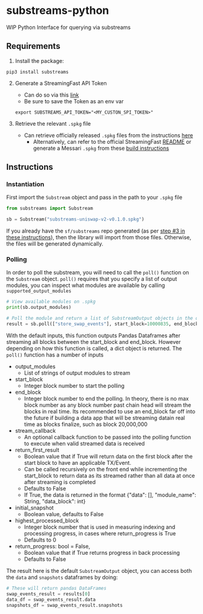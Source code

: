 # substreams-python
WIP Python Interface for querying via substreams

## Requirements
1. Install the package:

```curl
pip3 install substreams
```
2. Generate a StreamingFast API Token
    - Can do so via this [link](https://substreams.streamingfast.io/reference-and-specs/authentication)
    - Be sure to save the Token as an env var
    ```curl
    export SUBSTREAMS_API_TOKEN="<MY_CUSTON_SPI_TOKEN>"
    ```

3. Retrieve the relevant `.spkg` file
    - Can retrieve officially released `.spkg` files from the instructions [here](https://github.com/streamingfast/substreams-playground/releases)
        - Alternatively, can refer to the official StreamingFast [README](https://github.com/streamingfast/substreams-playground/tree/master/consumers/python) or generate a Messari `.spkg` from these [build instructions](https://github.com/messari/substreams/tree/master/uniswap-v2)


## Instructions

### Instantiation
First import the `Substream` object and pass in the path to your `.spkg` file
```python
from substreams import Substream

sb = Substream("substreams-uniswap-v2-v0.1.0.spkg")
```

If you already have the `sf/substreams` repo generated (as per [step #3 in these instructions](https://github.com/streamingfast/substreams-playground/tree/master/consumers/python)), then the library will import from those files. Otherwise, the files will be generated dynamically.

### Polling
In order to poll the substream, you will need to call the `poll()` function on the `Substream` object. `poll()` requires that you specify a list of output modules, you can inspect what modules are available by calling `supported_output_modules`

```python
# View available modules on .spkg
print(sb.output_modules)

# Poll the module and return a list of SubstreamOutput objects in the order of the specified modules
result = sb.poll(["store_swap_events"], start_block=10000835, end_block=10000835+20000)
```

With the default inputs, this function outputs Pandas Dataframes after streaming all blocks between the start_block and end_block. However depending on how this function is called, a dict object is returned. The `poll()` function has a number of inputs

- output_modules
    - List of strings of output modules to stream 
- start_block
    - Integer block number to start the polling
- end_block
    - Integer block number to end the polling. In theory, there is no max block number as any block number past chain head will stream the blocks in real time. Its recommended to use an end_block far off into the future if building a data app that will be streaming datain real time as blocks finalize, such as block 20,000,000
- stream_callback
    - An optional callback function to be passed into the polling function to execute when valid streamed data is received 
- return_first_result
    - Boolean value that if True will return data on the first block after the start block to have an applicable TX/Event.
    - Can be called recursively on the front end while incrementing the start_block to return data as its streamed rather than all data at once after streaming is completed
    - Defaults to False
    - If True, the data is returned in the format {"data": [], "module_name": String, "data_block": int}
- initial_snapshot
    - Boolean value, defaults to False
- highest_processed_block
    - Integer block number that is used in measuring indexing and processing progress, in cases where return_progress is True
    - Defaults to 0
- return_progress: bool = False,
    - Boolean value that if True returns progress in back processing
    - Defaults to False


The result here is the default `SubstreamOutput` object, you can access both the `data` and `snapshots` dataframes by doing:

```python
# These will return pandas DataFrames
swap_events_result = results[0]
data_df = swap_events_result.data
snapshots_df = swap_events_result.snapshots
```
